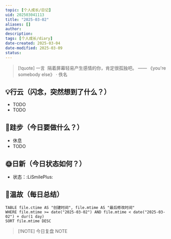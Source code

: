 ```yaml
---
topic: [个人成长/日记]
uid: 202503041113
title: "2025-03-02"
aliases: []
author: 
description: 
tags: [个人成长/diary]
date-created: 2025-03-04
date-modified: 2025-03-09
status: 
---
```


> [!quote] 一言
>  隔着屏幕轻易产生感情的你，肯定很孤独吧。 —— 《you're somebody else》 · 佚名

## 💡行云（闪念，突然想到了什么？）

- TODO
- TODO

## 🦶跬步（今日要做什么？）

- 休息
- TODO

## 🌞日新（今日状态如何？）

- 状态：:LiSmilePlus:

## 🌙温故（每日总结）

```dataview
TABLE file.ctime AS "创建时间", file.mtime AS "最后修改时间"
WHERE file.mtime >= date("2025-03-02") AND file.mtime < date("2025-03-02") + dur(1 day)
SORT file.mtime DESC
```

> [!NOTE] 今日复盘
> NOTE
